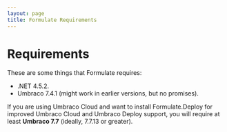 ```yaml
---
layout: page
title: Formulate Requirements
---
```


# Requirements

These are some things that Formulate requires:

* .NET 4.5.2.
* Umbraco 7.4.1 (might work in earlier versions, but no promises).

If you are using Umbraco Cloud and want to install Formulate.Deploy for improved Umbraco Cloud and Umbraco Deploy support, you will require at least **Umbraco 7.7** (ideally, 7.7.13 or greater).
